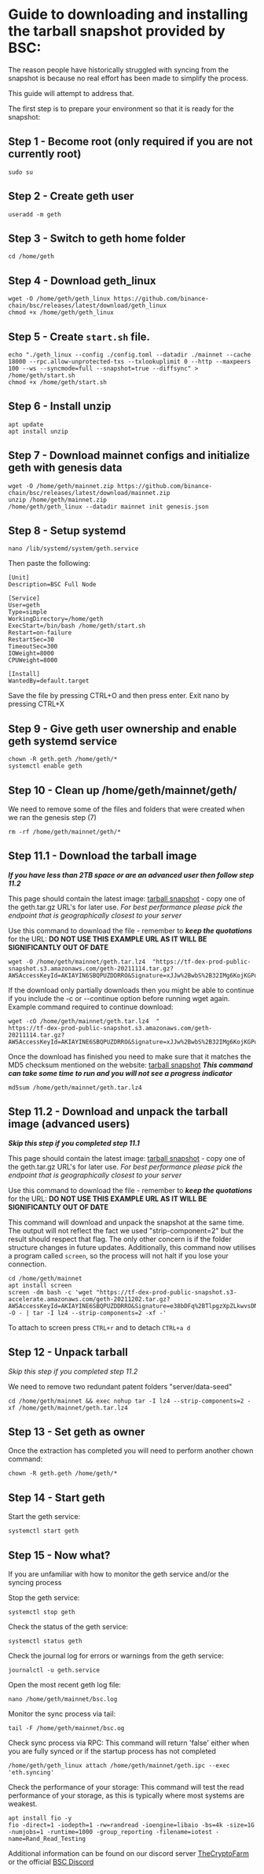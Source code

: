 # Guide to downloading and installing the tarball snapshot provided by BSC:

The reason people have historically struggled with syncing from the snapshot is because no real effort has been made to simplify the process.

This guide will attempt to address that.

The first step is to prepare your environment so that it is ready for the snapshot:

## Step 1 - Become root (only required if you are not currently root)
```
sudo su
```

## Step 2 - Create geth user
```
useradd -m geth
```

## Step 3 - Switch to geth home folder
```
cd /home/geth
```

## Step 4 - Download geth_linux
```
wget -O /home/geth/geth_linux https://github.com/binance-chain/bsc/releases/latest/download/geth_linux
chmod +x /home/geth/geth_linux

```

## Step 5 - Create `start.sh` file.
```
echo "./geth_linux --config ./config.toml --datadir ./mainnet --cache 18000 --rpc.allow-unprotected-txs --txlookuplimit 0 --http --maxpeers 100 --ws --syncmode=full --snapshot=true --diffsync" > /home/geth/start.sh
chmod +x /home/geth/start.sh

```

## Step 6 - Install unzip
```
apt update
apt install unzip
```

## Step 7 - Download mainnet configs and initialize geth with genesis data
```
wget -O /home/geth/mainnet.zip https://github.com/binance-chain/bsc/releases/latest/download/mainnet.zip
unzip /home/geth/mainnet.zip
/home/geth/geth_linux --datadir mainnet init genesis.json

```

## Step 8 - Setup systemd
```
nano /lib/systemd/system/geth.service
```

Then paste the following:

```
[Unit]
Description=BSC Full Node

[Service]
User=geth
Type=simple
WorkingDirectory=/home/geth
ExecStart=/bin/bash /home/geth/start.sh
Restart=on-failure
RestartSec=30
TimeoutSec=300
IOWeight=8000
CPUWeight=8000

[Install]
WantedBy=default.target
```

Save the file by pressing CTRL+O and then press enter. Exit nano by pressing CTRL+X

## Step 9 - Give geth user ownership and enable geth systemd service

```
chown -R geth.geth /home/geth/*
systemctl enable geth
```

## Step 10 - Clean up /home/geth/mainnet/geth/


We need to remove some of the files and folders that were created when we ran the genesis step (7)
```
rm -rf /home/geth/mainnet/geth/*
```

## Step 11.1 - Download the tarball image

**_If you have less than 2TB space or are an advanced user then follow step 11.2_**

This page should contain the latest image: [tarball snapshot](https://github.com/binance-chain/bsc-snapshots) - copy one of the geth.tar.gz URL's for later use.
*For best performance please pick the endpoint that is geographically closest to your server*

Use this command to download the file - remember to **_keep the quotations_** for the URL:
**DO NOT USE THIS EXAMPLE URL AS IT WILL BE SIGNIFICANTLY OUT OF DATE**
```
wget -O /home/geth/mainnet/geth.tar.lz4  "https://tf-dex-prod-public-snapshot.s3.amazonaws.com/geth-20211114.tar.gz?AWSAccessKeyId=AKIAYIN6SBQPUZDDRRO&Signature=xJJw%2BwbS%2B32IMg6KojKGPq1TwKw%3D&Expires=1639516490"
```

If the download only partially downloads then you might be able to continue if you include the -c or --continue option before running wget again.
Example command required to continue download:
```
wget -cO /home/geth/mainnet/geth.tar.lz4  "
https://tf-dex-prod-public-snapshot.s3.amazonaws.com/geth-20211114.tar.gz?AWSAccessKeyId=AKIAYINE6SBQPUZDRRO&Signature=xJJw%2BwbS%2B32IMg6KojKGPq1TwKw%3D&Expires=1639516490"
```

Once the download has finished you need to make sure that it matches the MD5 checksum mentioned on the website: [tarball snapshot](https://github.com/binance-chain/bsc-snapshots)
**_This command can take some time to run and you will not see a progress indicator_**
```
md5sum /home/geth/mainnet/geth.tar.lz4
```

## Step 11.2 - Download and unpack the tarball image (advanced users)
**_Skip this step if you completed step 11.1_**

This page should contain the latest image: [tarball snapshot](https://github.com/binance-chain/bsc-snapshots) - copy one of the geth.tar.gz URL's for later use.
*For best performance please pick the endpoint that is geographically closest to your server*

Use this command to download the file - remember to **_keep the quotations_** for the URL:
**DO NOT USE THIS EXAMPLE URL AS IT WILL BE SIGNIFICANTLY OUT OF DATE**

This command will download and unpack the snapshot at the same time. The output will not reflect the fact we used "strip-component=2" but the result should respect that flag. The only other concern is if the folder structure changes in future updates.
Additionally, this command now utilises a program called `screen`, so the process will not halt if you lose your connection.
```
cd /home/geth/mainnet
apt install screen
screen -dm bash -c 'wget "https://tf-dex-prod-public-snapshot.s3-accelerate.amazonaws.com/geth-20211202.tar.gz?AWSAccessKeyId=AKIAYINE6SBQPUZDDRRO&Signature=e38bDFq%2BTlpgzXpZLkwvsDNyk%3D&Expires=1641059846" -O - | tar -I lz4 --strip-components=2 -xf -'
```
To attach to screen press `CTRL+r` and to detach `CTRL+a d`

## Step 12 - Unpack tarball

*Skip this step if you completed step 11.2*

We need to remove two redundant patent folders "server/data-seed"
```
cd /home/geth/mainnet && exec nohup tar -I lz4 --strip-components=2 -xf /home/geth/mainnet/geth.tar.lz4
```

## Step 13 - Set geth as owner

Once the extraction has completed you will need to perform another chown command:
```
chown -R geth.geth /home/geth/*
```

## Step 14 - Start geth

Start the geth service:
```
systemctl start geth
```

## Step 15 - Now what?

If you are unfamiliar with how to monitor the geth service and/or the syncing process

Stop the geth service:
```
systemctl stop geth
```

Check the status of the geth service:
```
systemctl status geth
```

Check the journal log for errors or warnings from the geth service:
```
journalctl -u geth.service
```

Open the most recent geth log file:
```
nano /home/geth/mainnet/bsc.log
```

Monitor the sync process via tail:
```
tail -F /home/geth/mainnet/bsc.og
```

Check sync process via RPC:
This command will return 'false' either when you are fully synced or if the startup process has not completed

```
/home/geth/geth_linux attach /home/geth/mainnet/geth.ipc --exec 'eth.syncing'
```

Check the performance of your storage:
This command will test the read performance of your storage, as this is typically where most systems are weakest.
```
apt install fio -y
fio -direct=1 -iodepth=1 -rw=randread -ioengine=libaio -bs=4k -size=1G -numjobs=1 -runtime=1000 -group_reporting -filename=iotest -name=Rand_Read_Testing
```

Additional information can be found on our discord server [TheCryptoFarm](https://discord.com/invite/H582fcrrvG) or the official [BSC Discord](https://discord.gg/ukfzpWpTHp)
